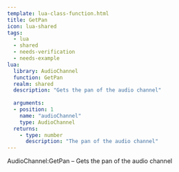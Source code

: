 ```yaml
---
template: lua-class-function.html
title: GetPan
icon: lua-shared
tags:
  - lua
  - shared
  - needs-verification
  - needs-example
lua:
  library: AudioChannel
  function: GetPan
  realm: shared
  description: "Gets the pan of the audio channel"
  
  arguments:
  - position: 1
    name: "audioChannel"
    type: AudioChannel
  returns:
    - type: number
      description: "The pan of the audio channel"
---
```


<div class="lua__search__keywords">
AudioChannel:GetPan &#x2013; Gets the pan of the audio channel
</div>
